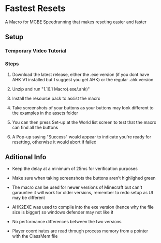 # Fastest Resets

A Macro for MCBE Speedrunning that makes reseting easier and faster

## Setup
### [Temporary Video Tutorial](https://youtu.be/5vl_HD6E0Oc) 

### Steps

1. Download the latest release, either the .exe version (if you dont have AHK V1 installed but I suggest you get AHK) or the regular .ahk version

2. Unzip and run "1.16.1 Macro(.exe/.ahk)"

3. Install the resource pack to assist the macro

4. Take screenshots of your buttons as your buttons may look different to the examples in the assets folder

5. You can then press Set-up at the World list screen to test that the macro can find all the buttons

6. A Pop-up saying "Success" would appear to indicate you're ready for resetting, otherwise it would abort if failed


## Aditional Info
* Keep the delay at a minimum of 25ms for verification purposes

* Make sure when taking screenshots the buttons aren't highlighed green

* The macro can be used for newer versions of Minecraft but can't garauntee it will work for older versions, remember to redo setup as UI may be different

* AHK2EXE was used to compile into the exe version (hence why the file size is bigger) so windows defender may not like it

* No performance differences between the two versions

* Player coordinates are read through process memory from a pointer with the ClassMem file 